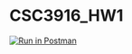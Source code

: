 # CSC3916_HW1
[![Run in Postman](https://run.pstmn.io/button.svg)](https://app.getpostman.com/run-collection/6d0061acfcb0ffaf6c58)
